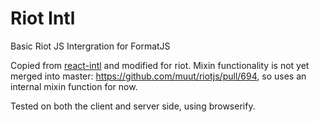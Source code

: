 Riot Intl
==============

Basic Riot JS Intergration for FormatJS

Copied from [react-intl](https://github.com/yahoo/react-intl/) and modified for riot.
Mixin functionality is not yet merged into master: https://github.com/muut/riotjs/pull/694, so uses an internal mixin function for now.

Tested on both the client and server side, using browserify.


